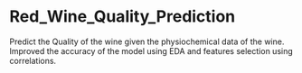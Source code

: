 # Red_Wine_Quality_Prediction
Predict the Quality of the wine given the physiochemical data of the wine. Improved the accuracy of the model using EDA and features selection using correlations.
